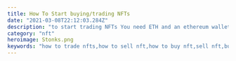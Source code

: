 ```yaml
---
title: How To Start buying/trading NFTs
date: "2021-03-08T22:12:03.284Z"
description: "to start trading NFTs You need ETH and an ethereum wallet to get started. The most common is Metamask.io - then you add some ETH into that wallet. This is required by all sites in order to interact with an Ethereum application."
category: "nft"
heroimage: Stonks.png
keywords: "how to trade nfts,how to sell nft,how to buy nft,sell nft,buy nft,trade nft"
---
```

